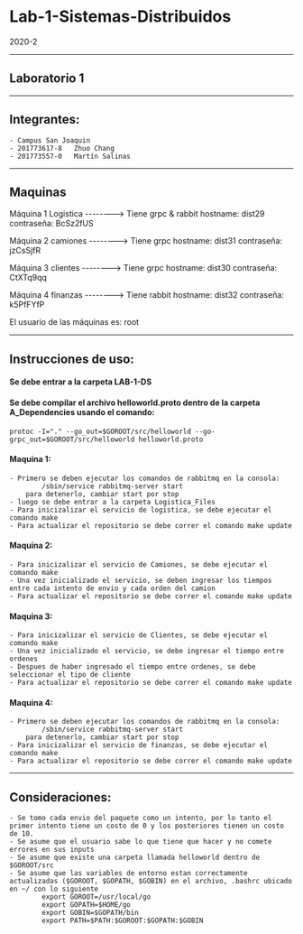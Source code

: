 # Lab-1-Sistemas-Distribuidos
2020-2
______________

## Laboratorio 1
______________


## Integrantes:
    - Campus San Joaquin
    - 201773617-8   Zhuo Chang
    - 201773557-0   Martín Salinas
______________


## Maquinas 
Máquina 1   Logistica --------> Tiene grpc & rabbit
hostname:   dist29
contraseña: BcSz2fUS

Máquina 2   camiones  --------> Tiene grpc
hostname:   dist31
contraseña: jzCsSjfR

Máquina 3   clientes  --------> Tiene grpc
hostname:   dist30
contraseña: CtXTq9qq

Máquina 4   finanzas  --------> Tiene rabbit
hostname:   dist32
contraseña: k5PfFYfP

El usuario de las máquinas es: root
______________


## Instrucciones de uso:

#### Se debe entrar a la carpeta LAB-1-DS
#### Se debe compilar el archivo helloworld.proto dentro de la carpeta A_Dependencies usando el comando:
    protoc -I="." --go_out=$GOROOT/src/helloworld --go-grpc_out=$GOROOT/src/helloworld helloworld.proto

#### Maquina 1:
    - Primero se deben ejecutar los comandos de rabbitmq en la consola: 
            /sbin/service rabbitmq-server start
        para detenerlo, cambiar start por stop
    - luego se debe entrar a la carpeta Logistica_Files
    - Para inicizalizar el servicio de logistica, se debe ejecutar el comando make
    - Para actualizar el repositorio se debe correr el comando make update

#### Maquina 2:
    - Para inicizalizar el servicio de Camiones, se debe ejecutar el comando make
    - Una vez inicializado el servicio, se deben ingresar los tiempos entre cada intento de envio y cada orden del camion
    - Para actualizar el repositorio se debe correr el comando make update

#### Maquina 3:
    - Para inicizalizar el servicio de Clientes, se debe ejecutar el comando make
    - Una vez inicializado el servicio, se debe ingresar el tiempo entre ordenes
    - Despues de haber ingresado el tiempo entre ordenes, se debe seleccionar el tipo de cliente
    - Para actualizar el repositorio se debe correr el comando make update

#### Maquina 4:
    - Primero se deben ejecutar los comandos de rabbitmq en la consola: 
            /sbin/service rabbitmq-server start
        para detenerlo, cambiar start por stop
    - Para inicizalizar el servicio de finanzas, se debe ejecutar el comando make
    - Para actualizar el repositorio se debe correr el comando make update
______________


## Consideraciones:
    - Se tomo cada envio del paquete como un intento, por lo tanto el primer intento tiene un costo de 0 y los posteriores tienen un costo de 10.
    - Se asume que el usuario sabe lo que tiene que hacer y no comete errores en sus inputs
    - Se asume que existe una carpeta llamada helloworld dentro de $GOROOT/src
    - Se asume que las variables de entorno estan correctamente actualizadas ($GOROOT, $GOPATH, $GOBIN) en el archivo, .bashrc ubicado en ~/ con lo siguiente
            export GOROOT=/usr/local/go
            export GOPATH=$HOME/go
            export GOBIN=$GOPATH/bin
            export PATH=$PATH:$GOROOT:$GOPATH:$GOBIN
